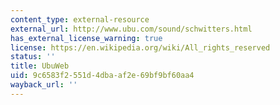 ```yaml
---
content_type: external-resource
external_url: http://www.ubu.com/sound/schwitters.html
has_external_license_warning: true
license: https://en.wikipedia.org/wiki/All_rights_reserved
status: ''
title: UbuWeb
uid: 9c6583f2-551d-4dba-af2e-69bf9bf60aa4
wayback_url: ''
---
```

